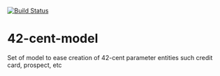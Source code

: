 [![Build Status](https://travis-ci.org/continuous-software/42-cent-model.svg?branch=master)](https://travis-ci.org/continuous-software/42-cent-model)

42-cent-model
=============

Set of model to ease creation of 42-cent parameter entities such credit card, prospect, etc
